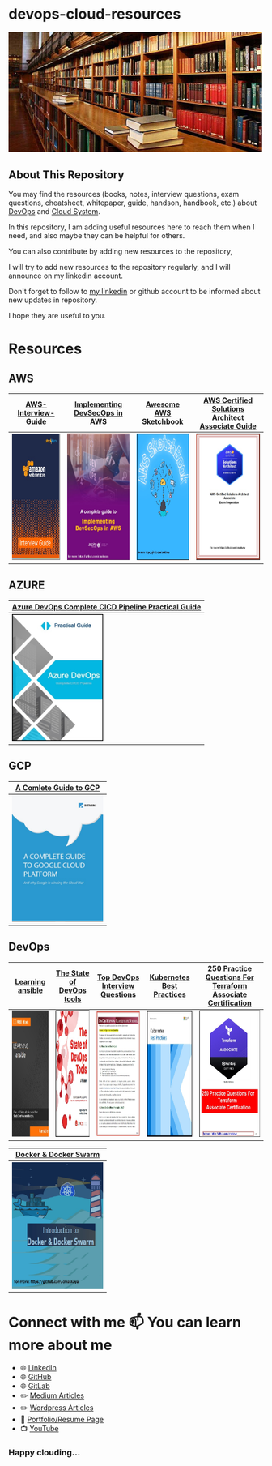 # devops-cloud-resources

![picture of article](./entry.jpg)

## About This Repository


You may find  the resources (books, notes, interview questions, exam questions, cheatsheet, whitepaper, guide, handson, handbook,   etc.) about [DevOps]() and [Cloud System]().

In this repository, I am adding useful resources here to reach them when I need, and also maybe they can be helpful for others.

You can also contribute by adding new resources to the repository, 

I will try to add new resources to the repository regularly, and I will announce on my linkedin account.

Don't forget to follow to [my linkedin](https://www.linkedin.com/in/cumhurakkaya/) or github account to be informed about new updates in repository.

I hope they are useful to you.

# Resources

## AWS

| [AWS-Interview-Guide](resources/aws/AWS-Interview-Guide.pdf) | [Implementing DevSecOps in AWS](resources/aws/Implementing-DevSecOps-in-AWS.pdf) |[Awesome AWS Sketchbook](resources/aws/Awesome-AWS-Sketchbook.pdf.pdf) | [AWS Certified Solutions Architect Associate Guide](resources/aws/AWS-Certified-Solutions-Architect-Associate-Guide.pdf) |     
| -----|----- |----- |----- |
|<img src="images/aws/AWS-Interview-Guide.jpg" alt="gitlitlab" width="180" height="250"/> | <img src="images/aws/Implementing-DevSecOps-in-AWS.jpg" alt="gitlitlab" width="180" height="250"/> |  <img src="images/aws/Awesome-AWS-Sketchbook.pdf.jpg" alt="gitlitlab" width="180" height="250"/> | <img src="images/aws/AWS-Certified-Solutions-Architect-Associate-Guide.jpg" alt="gitlitlab" width="180" height="250"/> | 

## AZURE

| [Azure DevOps Complete CICD Pipeline Practical Guide](resources/azure/Azure-DevOps-Complete-CICD-Pipeline-Practical-Guide.pdf) |      
| -----|
|<img src="images/azure/Azure-DevOps-Complete-CICD-Pipeline-Practical-Guide.jpg" alt="gitlitlab" width="180" height="250"/> | 

## GCP

| [A Comlete Guide to GCP](resources/gcp/A-Comlete-Guide-to-GCP.pdf) |      
| -----|
|<img src="images/gcp/A-Comlete-Guide-to-GCP.jpg" alt="gitlitlab" width="180" height="250"/> | 

## DevOps 
 
| [Learning ansible](resources/devops/ansible-learning.pdf) |   [The State of DevOps tools](resources/devops/The-State-of-DevOps-tools.pdf) | [Top DevOps Interview Questions](resources/devops/Top-DevOps-Interview-Questions.pdf) |  [Kubernetes Best Practices](resources/devops/Kubernetes-Best-Practices.pdf) | [250 Practice Questions For Terraform Associate Certification](resources/devops/250-Practice-Questions-For-Terraform-Associate-Certification.pdf) |  
| -----| -----| -----| -----| -----| 
|<img src="images/devops/ansible-learning.jpg" alt="gitlitlab" width="180" height="250"/> | <img src="images/devops/The-State-of-DevOps-tools.jpg" alt="gitlitlab" width="180" height="250"/> | <img src="images/devops/Top-DevOps-Interview-Questions.jpg" alt="gitlitlab" width="180" height="250"/> | <img src="images/devops/Kubernetes-Best-Practices.jpg" alt="gitlitlab" width="180" height="250"/> | <img src="images/devops/250-Practice-Questions-For-Terraform-Associate-Certification.jpg" alt="gitlitlab" width="180" height="250"/> |


[Docker & Docker Swarm](resources/devops/Docker&Docker-Swarm.pdf) |   
| -----| 
|<img src="images/devops/Docker&Docker-Swarm.jpg" alt="gitlitlab" width="180" height="250"/> | 


# Connect with me 📫 You can learn more about me

- 🌐 [LinkedIn](https://www.linkedin.com/in/cumhurakkaya/)
- 🌐 [GitHub](https://github.com/cmakkaya/)
- 🌐 [GitLab](https://gitlab.com/cmakkaya)
- ✏️ [Medium Articles](https://cmakkaya.medium.com/)
- ✏️ [Wordpress Articles](https://cloudplatformsanddevops.wordpress.com/)
- 🏢 [Portfolio/Resume Page](https://portfolio.cmakkaya-awsdevops.link/)
- 📺 [YouTube](https://www.youtube.com/channel/UCWcRIvy70tBBfrmBocDR5hA)


### Happy clouding...
